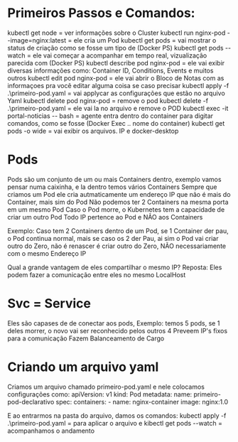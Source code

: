 # Primeiros Passos e Comandos:
kubectl get node = ver informações sobre o Cluster
kubectl run nginx-pod --image=nginx:latest = ele cria um Pod
kubectl get pods = vai mostrar o status de criação como se fosse um tipo de (Docker PS)
kubectl get pods --watch = ele vai começar a acompanhar em tempo real, vizualização parecida com (Docker PS)
kubectl describe pod nginx-pod =  ele vai exibir diversas informações como: Container ID, Conditions, Events e muitos outros
kubectl edit pod nginx-pod = ele vai abrir o Bloco de Notas com as informaçoes pra você editar alguma coisa se caso precisar
kubectl apply -f .\primeiro-pod.yaml = vai applycar as configurações que estão no arquivo Yaml
kubectl delete pod nginx-pod = remove o pod
kubectl delete -f .\primeiro-pod.yaml =  ele vai la no arquivo e remove o POD
kubectl exec -it portal-noticias -- bash = agente entra dentro do container para digitar comandos, como se fosse (Docker Exec .. nome do container)
kubectl get pods -o wide = vai exibir os arquivos. IP e docker-desktop

# Pods
Pods são um conjunto de um ou mais Containers dentro, exemplo vamos pensar numa caixinha, e la dentro temos vários Containers
Sempre que criamos um Pod ele cria autmaticamente um endereço IP que não é mais do Container, mais sim do Pod
Não podemos ter 2 Containers na mesma porta em um mesmo Pod
Caso o Pod morre, o Kubernetes tem a capacidade de criar um outro Pod
Todo IP pertence ao Pod e NÃO aos Containers

Exemplo: Caso tem 2 Containers dentro de um Pod, se 1 Container der pau, o Pod continua normal, mais se caso os 2 der Pau, ai sim o Pod vai criar outro do Zero, não é renascer é criar outro do Zero, NÃO necessariamente com o mesmo Endereço IP 

Qual a grande vantagem de eles compartilhar o mesmo IP?
Reposta: Eles podem fazer a comunicação entre eles no mesmo LocalHost

# Svc = Service
Eles são capases de de conectar aos pods, Exemplo: temos 5 pods, se 1 deles morrer, o novo vai ser reconhecido pelos outros 4
Preveem IP's fixos para a comunicação
Fazem Balanceamento de Cargo

# Criando um arquivo yaml 
Criamos um arquivo chamado primeiro-pod.yaml e nele colocamos configurações como:
apiVersion: v1
kind: Pod
metadata:
  name: primeiro-pod-declarativo
spec:
  containers:
    - name: nginx-container
      image: nginx:1.0

E ao entrarmos na pasta do arquivo, damos os comandos:
kubectl apply -f .\primeiro-pod.yaml = para aplicar o arquivo e
kibectl get pods --watch  = acompanhamos o andamento
      


